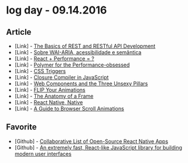 # log day - 09.14.2016

## Article

- \[Link\] - [The Basics of REST and RESTful API Development](http://www.hongkiat.com/blog/rest-restful-api-dev/)
- \[Link\] - [Sobre WAI-ARIA, acessibilidade e semântica](http://www.felipefialho.com/blog/2016/sobre-wai-aria-acessibilidade-e-semantica)
- \[Link\] - [React + Performance = ?](https://aerotwist.com/blog/react-plus-performance-equals-what/)
- \[Link\] - [Polymer for the Performance-obsessed](https://aerotwist.com/blog/polymer-for-the-performance-obsessed/)
- \[Link\] - [CSS Triggers](https://aerotwist.com/blog/css-triggers/)
- \[Link\] - [Closure Compiler in JavaScript](https://developers.googleblog.com/2016/08/closure-compiler-in-javascript.html)
- \[Link\] - [Web Components and the Three Unsexy Pillars](https://aerotwist.com/blog/web-components-and-three-unsexy-pillars/)
- \[Link\] - [FLIP Your Animations](https://aerotwist.com/blog/flip-your-animations/)
- \[Link\] - [The Anatomy of a Frame](https://aerotwist.com/blog/the-anatomy-of-a-frame/)
- \[Link\] - [React Native, Native](https://medium.com/swift-fox/react-native-native-28e37f7de1ae#.s4rtqy7cw)
- \[Link\] - [A Guide to Browser Scroll Animations](http://developer.telerik.com/featured/guide-browser-scroll-animations/)


## Favorite

- \[Github\] - [Collaborative List of Open-Source React Native Apps](https://github.com/vitorebatista/open-source-react-native-apps)
- \[Github\] - [An extremely fast, React-like JavaScript library for building modern user interfaces](https://github.com/trueadm/inferno)
